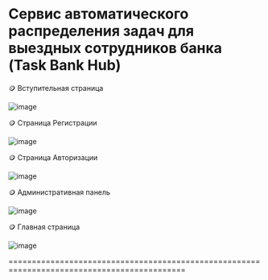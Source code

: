 # Сервис автоматического распределения задач для выездных сотрудников банка (Task Bank Hub)

🪙 Вступительная страница

![image](https://github.com/GgWp897/projectBank/assets/107105044/b2ada6f4-fbee-4c0f-a779-eb6789f98cd3)


🪙 Страница Регистрации 

![image](https://github.com/GgWp897/projectBank/assets/107105044/bbbe0a12-dc6c-44c5-92ce-f0e78b439cd0)


🪙 Страница Авторизации

![image](https://github.com/GgWp897/projectBank/assets/107105044/eb81c932-fb28-44ef-81b8-55b0e0cca277)


🪙 Административная панель 

![image](https://github.com/GgWp897/projectBank/assets/107105044/ea1aa2b6-8fcd-44bd-858f-6fd043b08d2c)


🪙 Главная страница

![image](https://github.com/GgWp897/projectBank/assets/107105044/f56c26dd-dbff-4308-93e2-29c8989e8b33)


============================================================================================





